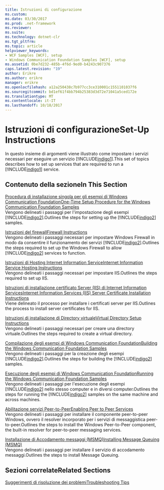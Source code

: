 ```yaml
---
title: Istruzioni di configurazione
ms.custom: 
ms.date: 03/30/2017
ms.prod: .net-framework
ms.reviewer: 
ms.suite: 
ms.technology: dotnet-clr
ms.tgt_pltfrm: 
ms.topic: article
helpviewer_keywords:
- WCF Samples [WCF], setup
- Windows Communication Foundation Samples [WCF], setup
ms.assetid: 0be7d232-485b-4f6d-9ed0-b4243c907376
caps.latest.revision: "19"
author: Erikre
ms.author: erikre
manager: erikre
ms.openlocfilehash: a12a250438c7b977cc3ce310001c1551101037f6
ms.sourcegitcommit: bd1ef61f4bb794b25383d3d72e71041a5ced172e
ms.translationtype: MT
ms.contentlocale: it-IT
ms.lasthandoff: 10/18/2017
---
```

# <a name="set-up-instructions"></a><span data-ttu-id="eec86-102">Istruzioni di configurazione</span><span class="sxs-lookup"><span data-stu-id="eec86-102">Set-Up Instructions</span></span>
<span data-ttu-id="eec86-103">In questo insieme di argomenti viene illustrato come impostare i servizi necessari per eseguire un servizio [!INCLUDE[indigo1](../../../../includes/indigo1-md.md)].</span><span class="sxs-lookup"><span data-stu-id="eec86-103">This set of topics describes how to set up services that are required to run a [!INCLUDE[indigo1](../../../../includes/indigo1-md.md)] service.</span></span>  
  
## <a name="in-this-section"></a><span data-ttu-id="eec86-104">Contenuto della sezione</span><span class="sxs-lookup"><span data-stu-id="eec86-104">In This Section</span></span>  
 [<span data-ttu-id="eec86-105">Procedura di installazione singola per gli esempi di Windows Communication Foundation</span><span class="sxs-lookup"><span data-stu-id="eec86-105">One-Time Setup Procedure for the Windows Communication Foundation Samples</span></span>](../../../../docs/framework/wcf/samples/one-time-setup-procedure-for-the-wcf-samples.md)  
 <span data-ttu-id="eec86-106">Vengono delineati i passaggi per l'impostazione degli esempi [!INCLUDE[indigo2](../../../../includes/indigo2-md.md)].</span><span class="sxs-lookup"><span data-stu-id="eec86-106">Outlines the steps for setting up the [!INCLUDE[indigo2](../../../../includes/indigo2-md.md)] samples.</span></span>  
  
 [<span data-ttu-id="eec86-107">Istruzioni del firewall</span><span class="sxs-lookup"><span data-stu-id="eec86-107">Firewall Instructions</span></span>](../../../../docs/framework/wcf/samples/firewall-instructions.md)  
 <span data-ttu-id="eec86-108">Vengono delineati i passaggi necessari per impostare Windows Firewall in modo da consentire il funzionamento dei servizi [!INCLUDE[indigo2](../../../../includes/indigo2-md.md)].</span><span class="sxs-lookup"><span data-stu-id="eec86-108">Outlines the steps required to set up the Windows Firewall to allow [!INCLUDE[indigo2](../../../../includes/indigo2-md.md)] services to function.</span></span>  
  
 [<span data-ttu-id="eec86-109">Istruzioni di Hosting Internet Information Service</span><span class="sxs-lookup"><span data-stu-id="eec86-109">Internet Information Service Hosting Instructions</span></span>](../../../../docs/framework/wcf/samples/internet-information-service-hosting-instructions.md)  
 <span data-ttu-id="eec86-110">Vengono delineati i passaggi necessari per impostare IIS.</span><span class="sxs-lookup"><span data-stu-id="eec86-110">Outlines the steps required to set up IIS.</span></span>  
  
 [<span data-ttu-id="eec86-111">Istruzioni di installazione certificato Server (IIS) di Internet Information Services</span><span class="sxs-lookup"><span data-stu-id="eec86-111">Internet Information Services (IIS) Server Certificate Installation Instructions</span></span>](../../../../docs/framework/wcf/samples/iis-server-certificate-installation-instructions.md)  
 <span data-ttu-id="eec86-112">Viene delineato il processo per installare i certificati server per IIS.</span><span class="sxs-lookup"><span data-stu-id="eec86-112">Outlines the process to install server certificates for IIS.</span></span>  
  
 [<span data-ttu-id="eec86-113">Istruzioni di installazione di Directory virtuale</span><span class="sxs-lookup"><span data-stu-id="eec86-113">Virtual Directory Setup Instructions</span></span>](../../../../docs/framework/wcf/samples/virtual-directory-setup-instructions.md)  
 <span data-ttu-id="eec86-114">Vengono delineati i passaggi necessari per creare una directory virtuale.</span><span class="sxs-lookup"><span data-stu-id="eec86-114">Outlines the steps required to create a virtual directory.</span></span>  
  
 [<span data-ttu-id="eec86-115">Compilazione degli esempi di Windows Communication Foundation</span><span class="sxs-lookup"><span data-stu-id="eec86-115">Building the Windows Communication Foundation Samples</span></span>](../../../../docs/framework/wcf/samples/building-the-samples.md)  
 <span data-ttu-id="eec86-116">Vengono delineati i passaggi per la creazione degli esempi [!INCLUDE[indigo2](../../../../includes/indigo2-md.md)].</span><span class="sxs-lookup"><span data-stu-id="eec86-116">Outlines the steps for building the [!INCLUDE[indigo2](../../../../includes/indigo2-md.md)] samples.</span></span>  
  
 [<span data-ttu-id="eec86-117">Esecuzione degli esempi di Windows Communication Foundation</span><span class="sxs-lookup"><span data-stu-id="eec86-117">Running the Windows Communication Foundation Samples</span></span>](../../../../docs/framework/wcf/samples/running-the-samples.md)  
 <span data-ttu-id="eec86-118">Vengono delineati i passaggi per l'esecuzione degli esempi [!INCLUDE[indigo2](../../../../includes/indigo2-md.md)] nello stesso computer e in diversi computer.</span><span class="sxs-lookup"><span data-stu-id="eec86-118">Outlines the steps for running the [!INCLUDE[indigo2](../../../../includes/indigo2-md.md)] samples on the same machine and across machines.</span></span>  
  
 [<span data-ttu-id="eec86-119">Abilitazione servizi Peer-to-Peer</span><span class="sxs-lookup"><span data-stu-id="eec86-119">Enabling Peer to Peer Services</span></span>](http://msdn.microsoft.com/library/e7a0fcf4-b0e5-4b26-a7e3-f0f37b60a1f9)  
 <span data-ttu-id="eec86-120">Vengono delineati i passaggi per installare il componente peer-to-peer Windows, ovvero il resolver incorporato per i servizi di messaggistica peer-to-peer.</span><span class="sxs-lookup"><span data-stu-id="eec86-120">Outlines the steps to install the Windows Peer-to-Peer component, the built-in resolver for peer-to-peer messaging services.</span></span>  
  
 [<span data-ttu-id="eec86-121">Installazione di Accodamento messaggi (MSMQ)</span><span class="sxs-lookup"><span data-stu-id="eec86-121">Installing Message Queuing (MSMQ)</span></span>](../../../../docs/framework/wcf/samples/installing-message-queuing-msmq.md)  
 <span data-ttu-id="eec86-122">Vengono delineati i passaggi per installare il servizio di accodamento messaggi.</span><span class="sxs-lookup"><span data-stu-id="eec86-122">Outlines the steps to install Message Queuing.</span></span>  
  
## <a name="related-sections"></a><span data-ttu-id="eec86-123">Sezioni correlate</span><span class="sxs-lookup"><span data-stu-id="eec86-123">Related Sections</span></span>  
 [<span data-ttu-id="eec86-124">Suggerimenti di risoluzione dei problemi</span><span class="sxs-lookup"><span data-stu-id="eec86-124">Troubleshooting Tips</span></span>](http://msdn.microsoft.com/en-us/8787c877-5e96-42da-8214-fa737a38f10b)
